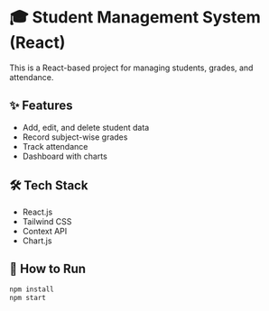 # 🎓 Student Management System (React)

This is a React-based project for managing students, grades, and attendance.

## ✨ Features

- Add, edit, and delete student data
- Record subject-wise grades
- Track attendance
- Dashboard with charts

## 🛠 Tech Stack

- React.js
- Tailwind CSS
- Context API
- Chart.js

## 🚀 How to Run

```bash
npm install
npm start
